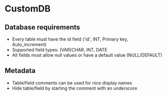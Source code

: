 # CustomDB

## Database requirements

- Every table must have the id field ('id', INT, Primary key, Auto_increment)
- Supported field types: (VAR)CHAR, INT, DATE
- All fields must allow null values or have a default value (NULL/DEFAULT)

## Metadata
- Table/field comments can be used for nice display names
- Hide table/field by starting the comment with an underscore
